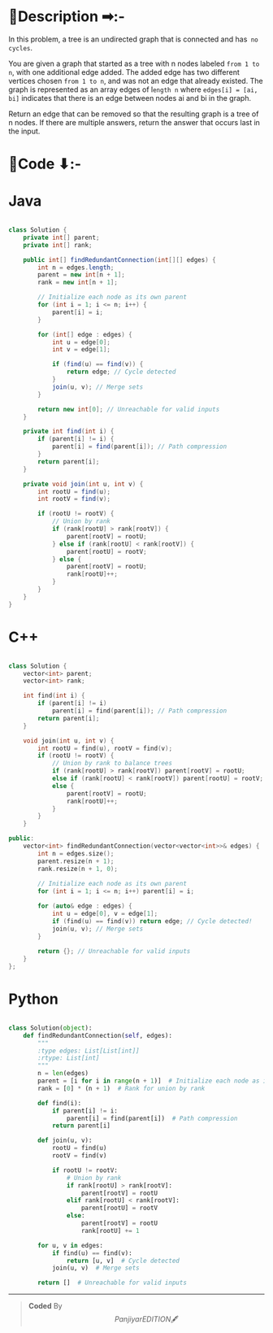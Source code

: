 # 📍Description ➡:-
<!-- Describe your first thoughts on how to solve this problem. -->
In this problem, a tree is an undirected graph that is connected and has` no cycles`.

You are given a graph that started as a tree with n nodes labeled `from 1 to n`, with one additional edge added. The added edge has two different vertices chosen `from 1 to n`, and was not an edge that already existed. The graph is represented as an array edges of l`ength n` where `edges[i] = [ai, bi]` indicates that there is an edge between nodes ai and bi in the graph.

Return an edge that can be removed so that the resulting graph is a tree of n nodes. If there are multiple answers, return the answer that occurs last in the input.


# 📝Code ⬇:-



# Java
```java []

class Solution {
    private int[] parent;
    private int[] rank;

    public int[] findRedundantConnection(int[][] edges) {
        int n = edges.length;
        parent = new int[n + 1];
        rank = new int[n + 1];

        // Initialize each node as its own parent
        for (int i = 1; i <= n; i++) {
            parent[i] = i;
        }

        for (int[] edge : edges) {
            int u = edge[0];
            int v = edge[1];

            if (find(u) == find(v)) {
                return edge; // Cycle detected
            }
            join(u, v); // Merge sets
        }

        return new int[0]; // Unreachable for valid inputs
    }

    private int find(int i) {
        if (parent[i] != i) {
            parent[i] = find(parent[i]); // Path compression
        }
        return parent[i];
    }

    private void join(int u, int v) {
        int rootU = find(u);
        int rootV = find(v);

        if (rootU != rootV) {
            // Union by rank
            if (rank[rootU] > rank[rootV]) {
                parent[rootV] = rootU;
            } else if (rank[rootU] < rank[rootV]) {
                parent[rootU] = rootV;
            } else {
                parent[rootV] = rootU;
                rank[rootU]++;
            }
        }
    }
}

```

# C++
``` cpp []

class Solution {
    vector<int> parent;
    vector<int> rank;

    int find(int i) {
        if (parent[i] != i)
            parent[i] = find(parent[i]); // Path compression
        return parent[i];
    }

    void join(int u, int v) {
        int rootU = find(u), rootV = find(v);
        if (rootU != rootV) {
            // Union by rank to balance trees
            if (rank[rootU] > rank[rootV]) parent[rootV] = rootU;
            else if (rank[rootU] < rank[rootV]) parent[rootU] = rootV;
            else {
                parent[rootV] = rootU;
                rank[rootU]++;
            }
        }
    }

public:
    vector<int> findRedundantConnection(vector<vector<int>>& edges) {
        int n = edges.size();
        parent.resize(n + 1);
        rank.resize(n + 1, 0);
        
        // Initialize each node as its own parent
        for (int i = 1; i <= n; i++) parent[i] = i;

        for (auto& edge : edges) {
            int u = edge[0], v = edge[1];
            if (find(u) == find(v)) return edge; // Cycle detected!
            join(u, v); // Merge sets
        }
        
        return {}; // Unreachable for valid inputs
    }
};
```

# Python
``` python []

class Solution(object):
    def findRedundantConnection(self, edges):
        """
        :type edges: List[List[int]]
        :rtype: List[int]
        """
        n = len(edges)
        parent = [i for i in range(n + 1)]  # Initialize each node as its own parent
        rank = [0] * (n + 1)  # Rank for union by rank

        def find(i):
            if parent[i] != i:
                parent[i] = find(parent[i])  # Path compression
            return parent[i]

        def join(u, v):
            rootU = find(u)
            rootV = find(v)

            if rootU != rootV:
                # Union by rank
                if rank[rootU] > rank[rootV]:
                    parent[rootV] = rootU
                elif rank[rootU] < rank[rootV]:
                    parent[rootU] = rootV
                else:
                    parent[rootV] = rootU
                    rank[rootU] += 1

        for u, v in edges:
            if find(u) == find(v):
                return [u, v]  # Cycle detected
            join(u, v)  # Merge sets

        return []  # Unreachable for valid inputs   
```

---

>    **Coded** By $$Panjiyar EDITION 🖋  $$

               
